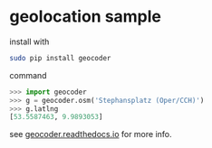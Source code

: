 # geolocation sample

install with

```bash
sudo pip install geocoder
```

command


```python
>>> import geocoder
>>> g = geocoder.osm('Stephansplatz (Oper/CCH)')
>>> g.latlng
[53.5587463, 9.9893053]
```

see [geocoder.readthedocs.io](https://geocoder.readthedocs.io/) for more info.
